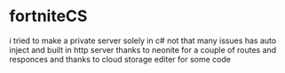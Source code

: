 # fortniteCS
i tried to make a private server solely in c# not that many issues has auto inject and built in http server thanks to neonite for a couple of routes and responces and thanks to cloud storage editer for some code
